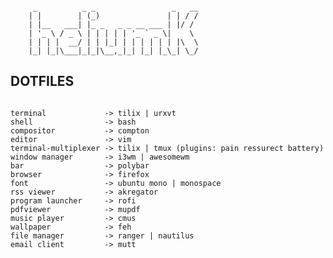 <pre><code>
     _          _ _                 _   __
    | |        | (_)               | | / /
    | |__   ___| |_ _   _ _ __ ___ | |/ /
    | '_ \ / _ \ | | | | | '_ ` _ \|    \
    | | | |  __/ | | |_| | | | | | | |\  \
    |_| |_|\___|_|_|\__,_|_| |_| |_\_| \_/
</code></pre>

## DOTFILES

<pre><code>
terminal             -> tilix | urxvt
shell                -> bash
compositor           -> compton
editor               -> vim
terminal-multiplexer -> tilix | tmux (plugins: pain ressurect battery)
window manager       -> i3wm | awesomewm
bar                  -> polybar
browser              -> firefox
font                 -> ubuntu mono | monospace
rss viewer           -> akregator
program launcher     -> rofi
pdfviewer            -> mupdf
music player         -> cmus
wallpaper            -> feh
file manager         -> ranger | nautilus
email client         -> mutt
</code></pre>
